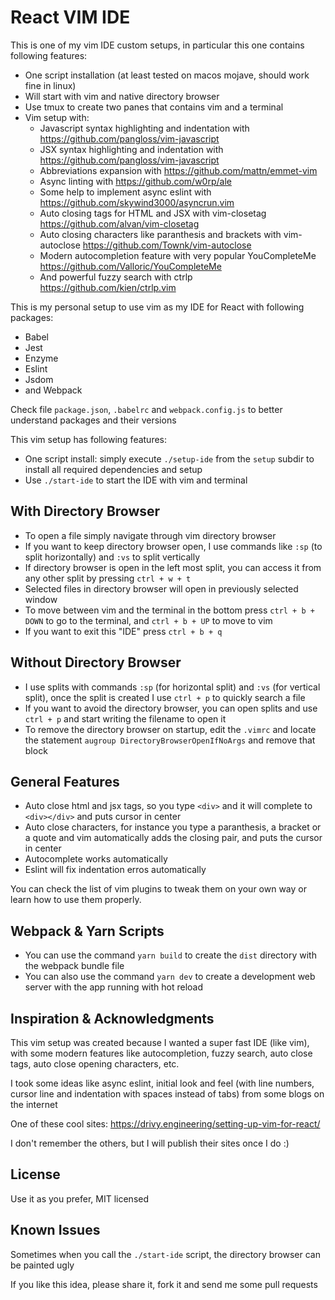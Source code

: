 # React VIM IDE

This is one of my vim IDE custom setups, in particular this one contains following features:

  - One script installation (at least tested on macos mojave, should work fine in linux)
  - Will start with vim and native directory browser
  - Use tmux to create two panes that contains vim and a terminal
  - Vim setup with:
    - Javascript syntax highlighting and indentation with https://github.com/pangloss/vim-javascript
    - JSX syntax highlighting and indentation with https://github.com/pangloss/vim-javascript
    - Abbreviations expansion with https://github.com/mattn/emmet-vim
    - Async linting with https://github.com/w0rp/ale
    - Some help to implement async eslint with https://github.com/skywind3000/asyncrun.vim
    - Auto closing tags for HTML and JSX with vim-closetag https://github.com/alvan/vim-closetag
    - Auto closing characters like paranthesis and brackets with vim-autoclose https://github.com/Townk/vim-autoclose
    - Modern autocompletion feature with very popular YouCompleteMe https://github.com/Valloric/YouCompleteMe
    - And powerful fuzzy search with ctrlp https://github.com/kien/ctrlp.vim

This is my personal setup to use vim as my IDE for React with following packages:

  - Babel
  - Jest
  - Enzyme
  - Eslint
  - Jsdom
  - and Webpack

Check file `package.json`, `.babelrc` and `webpack.config.js` to better understand packages and their versions

This vim setup has following features:

  - One script install: simply execute `./setup-ide` from the `setup` subdir to install all required dependencies and setup 
  - Use `./start-ide` to start the IDE with vim and terminal

## With Directory Browser

  - To open a file simply navigate through vim directory browser
  - If you want to keep directory browser open, I use commands like `:sp` (to split horizontally) and `:vs` to split vertically
  - If directory browser is open in the left most split, you can access it from any other split by pressing `ctrl + w + t`
  - Selected files in directory browser will open in previously selected window
  - To move between vim and the terminal in the bottom press `ctrl + b + DOWN` to go to the terminal, and `ctrl + b + UP` to move to vim
  - If you want to exit this "IDE" press `ctrl + b + q`

## Without Directory Browser

  - I use splits with commands `:sp` (for horizontal split) and `:vs` (for vertical split), once the split is created I use `ctrl + p` to quickly search a file
  - If you want to avoid the directory browser, you can open splits and use `ctrl + p` and start writing the filename to open it
  - To remove the directory browser on startup, edit the `.vimrc` and locate the statement `augroup DirectoryBrowserOpenIfNoArgs` and remove that block

## General Features

  - Auto close html and jsx tags, so you type `<div>` and it will complete to `<div></div>` and puts cursor in center
  - Auto close characters, for instance you type a paranthesis, a bracket or a quote and vim automatically adds the closing pair, and puts the cursor in center
  - Autocomplete works automatically
  - Eslint will fix indentation erros automatically

You can check the list of vim plugins to tweak them on your own way or learn how to use them properly.

## Webpack & Yarn Scripts

  - You can use the command `yarn build` to create the `dist` directory with the webpack bundle file
  - You can also use the command `yarn dev` to create a development web server with the app running with hot reload

## Inspiration & Acknowledgments

This vim setup was created because I wanted a super fast IDE (like vim), with some modern features like autocompletion, fuzzy search, auto close tags, auto close opening characters, etc.

I took some ideas like async eslint, initial look and feel (with line numbers, cursor line and indentation with spaces instead of tabs) from some blogs on the internet

One of these cool sites: https://drivy.engineering/setting-up-vim-for-react/

I don't remember the others, but I will publish their sites once I do :)

## License

Use it as you prefer, MIT licensed

## Known Issues

Sometimes when you call the `./start-ide` script, the directory browser can be painted ugly

If you like this idea, please share it, fork it and send me some pull requests

